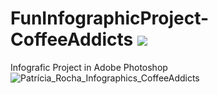 # FunInfographicProject-CoffeeAddicts <img src="https://cdn.jsdelivr.net/gh/devicons/devicon@latest/icons/photoshop/photoshop-original.svg" />
          
Infografic Project in Adobe Photoshop
![Patrícia_Rocha_Infographics_CoffeeAddicts](https://github.com/user-attachments/assets/9be76385-e802-47aa-973f-91f8c62de9bf)
